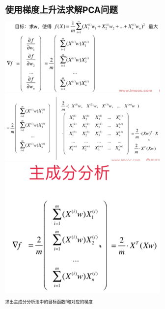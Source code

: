 # 使用梯度上升法求解PCA问题

![](images/7-2-formula1.png)
![](images/7-2-formula2.png)
![](images/7-2-formula3.png)

求出主成分分析法中的目标函数f和对应的梯度